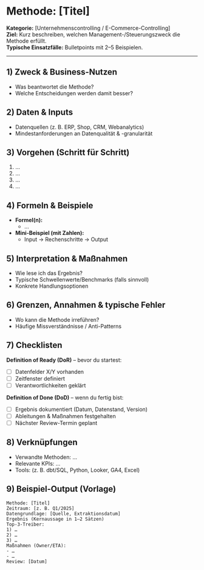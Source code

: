 # Methode: [Titel]

**Kategorie:** [Unternehmenscontrolling / E-Commerce-Controlling]  
**Ziel:** Kurz beschreiben, welchen Management-/Steuerungszweck die Methode erfüllt.  
**Typische Einsatzfälle:** Bulletpoints mit 2–5 Beispielen.

---

## 1) Zweck & Business-Nutzen
- Was beantwortet die Methode?
- Welche Entscheidungen werden damit besser?

## 2) Daten & Inputs
- Datenquellen (z. B. ERP, Shop, CRM, Webanalytics)
- Mindestanforderungen an Datenqualität & -granularität

## 3) Vorgehen (Schritt für Schritt)
1. …
2. …
3. …
4. …

## 4) Formeln & Beispiele
- **Formel(n):**  
  - …
- **Mini-Beispiel (mit Zahlen):**  
  - Input → Rechenschritte → Output

## 5) Interpretation & Maßnahmen
- Wie lese ich das Ergebnis?
- Typische Schwellenwerte/Benchmarks (falls sinnvoll)
- Konkrete Handlungsoptionen

## 6) Grenzen, Annahmen & typische Fehler
- Wo kann die Methode irreführen?
- Häufige Missverständnisse / Anti-Patterns

## 7) Checklisten
**Definition of Ready (DoR)** – bevor du startest:  
- [ ] Datenfelder X/Y vorhanden  
- [ ] Zeitfenster definiert  
- [ ] Verantwortlichkeiten geklärt  

**Definition of Done (DoD)** – wenn du fertig bist:  
- [ ] Ergebnis dokumentiert (Datum, Datenstand, Version)  
- [ ] Ableitungen & Maßnahmen festgehalten  
- [ ] Nächster Review-Termin geplant  

## 8) Verknüpfungen
- Verwandte Methoden: …  
- Relevante KPIs: …  
- Tools: (z. B. dbt/SQL, Python, Looker, GA4, Excel)

## 9) Beispiel-Output (Vorlage)
```text
Methode: [Titel]
Zeitraum: [z. B. Q1/2025]
Datengrundlage: [Quelle, Extraktionsdatum]
Ergebnis (Kernaussage in 1–2 Sätzen)
Top-3-Treiber:
1) …
2) …
3) …
Maßnahmen (Owner/ETA):
- …
- …
Review: [Datum]
```
